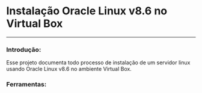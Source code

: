 # Instalação Oracle Linux v8.6 no Virtual Box
<hr>
<h3> Introdução: </h3>
  
Esse projeto documenta todo processo de instalação de um servidor linux usando Oracle Linux v8.6 no ambiente Virtual Box.

<h3> Ferramentas: </h3>
  


